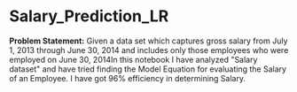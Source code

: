# Salary_Prediction_LR
**Problem Statement:** Given a data set which captures gross salary from July 1, 2013 through June 30, 2014 and includes only those employees who were employed on June 30, 2014In this notebook I have analyzed "Salary dataset" and have tried finding the Model Equation for evaluating the Salary of an Employee. I have got 96% efficiency in determining Salary.
